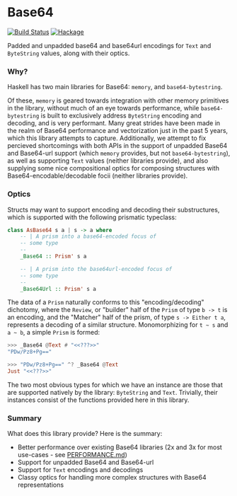 # Base64

[![Build Status](https://travis-ci.com/emilypi/base64.svg?branch=master)](https://travis-ci.com/emilypi/base64)
[![Hackage](https://img.shields.io/hackage/v/base64.svg)](https://hackage.haskell.org/package/base64)

Padded and unpadded base64 and base64url encodings for `Text` and `ByteString` values, along with their optics.


### Why?

Haskell has two main libraries for Base64: `memory`, and `base64-bytestring`.

Of these, `memory` is geared towards integration with other memory primitives in the library, without much of an eye towards performance, while `base64-bytestring` is built to exclusively address `ByteString` encoding and decoding, and is very performant. Many great strides have been made in the realm of Base64 performance and vectorization just in the past 5 years, which this library attempts to capture. Additionally, we attempt to fix percieved shortcomings with both APIs in the support of unpadded Base64 and Base64-url support (which `memory` provides, but not `base64-bytestring`), as well as supporting `Text` values (neither libraries provide), and also supplying some nice compositional optics for composing structures with Base64-encodable/decodable focii (neither libraries provide).

### Optics

Structs may want to support encoding and decoding their substructures, which is supported with the following prismatic typeclass:

```haskell
class AsBase64 s a | s -> a where
    -- | A prism into a base64-encoded focus of
    -- some type
    --
    _Base64 :: Prism' s a

    -- | A prism into the base64url-encoded focus of
    -- some type
    --
    _Base64Url :: Prism' s a
```

The data of a `Prism` naturally conforms to this "encoding/decoding" dichotomy, where the `Review`, or "builder" half of the `Prism` of type `b -> t` is an encoding, and the "Matcher" half of the prism, of type `s -> Either t a`, represents a decoding of a similar structure. Monomorphizing for `t ~ s` and `a ~ b`, a simple `Prism` is formed:

```haskell
>>> _Base64 @Text # "<<???>>"
"PDw/Pz8+Pg=="

>>> "PDw/Pz8+Pg==" ^? _Base64 @Text
Just "<<???>>"
```

The two most obvious types for which we have an instance are those that are supported natively by the library: `ByteString` and `Text`. Trivially, their instances consist of the functions provided here in this library.

### Summary

What does this library provide? Here is the summary:

- Better performance over existing Base64 libraries (2x and 3x for most use-cases - see [PERFORMANCE.md](benchmarks/PERFORMANCE.md))
- Support for unpadded Base64 and Base64-url
- Support for `Text` encodings and decodings
- Classy optics for handling more complex structures with Base64 representations
